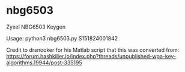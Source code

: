 # nbg6503
Zyxel NBG6503 Keygen

Usage: python3 nbg6503.py S151824001842

Credit to drsnooker for his Matlab script that this was converted from: https://forum.hashkiller.io/index.php?threads/unpublished-wpa-key-algorithms.19944/post-335195
